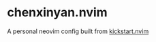 # chenxinyan.nvim

A personal neovim config built from [kickstart.nvim](https://github.com/nvim-lua/kickstart.nvim)
